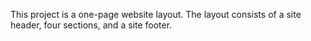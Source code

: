 This project is a one-page website layout. The layout consists of a site header, four sections, and a site footer.
